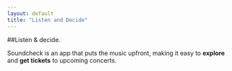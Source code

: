 ```yaml
---
layout: default
title: "Listen and Decide"
---
```


##Listen & decide.

Soundcheck is an app that puts the music upfront, making it easy to **explore** and **get tickets** to upcoming concerts.